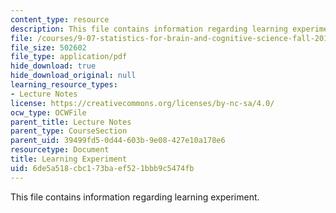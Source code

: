 ```yaml
---
content_type: resource
description: This file contains information regarding learning experiment.
file: /courses/9-07-statistics-for-brain-and-cognitive-science-fall-2016/6de5a518cbc173baef521bbb9c5474fb_MIT9_07F16_lec4_Learning.pdf
file_size: 502602
file_type: application/pdf
hide_download: true
hide_download_original: null
learning_resource_types:
- Lecture Notes
license: https://creativecommons.org/licenses/by-nc-sa/4.0/
ocw_type: OCWFile
parent_title: Lecture Notes
parent_type: CourseSection
parent_uid: 39499fd5-0d44-603b-9e08-427e10a178e6
resourcetype: Document
title: Learning Experiment
uid: 6de5a518-cbc1-73ba-ef52-1bbb9c5474fb
---
```

This file contains information regarding learning experiment.